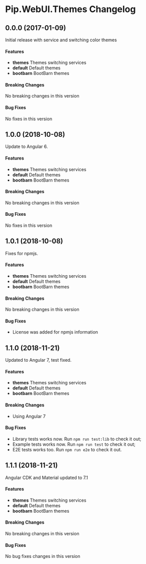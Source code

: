 # Pip.WebUI.Themes  Changelog

## <a name="0.0.0"></a> 0.0.0 (2017-01-09)

Initial release with service and switching color themes

#### Features
* **themes** Themes switching services
* **default** Default themes
* **bootbarn** BootBarn themes

#### Breaking Changes
No breaking changes in this version

#### Bug Fixes
No fixes in this version 

## <a name="1.0.0"></a> 1.0.0 (2018-10-08)

Update to Angular 6.

#### Features
* **themes** Themes switching services
* **default** Default themes
* **bootbarn** BootBarn themes

#### Breaking Changes
No breaking changes in this version

#### Bug Fixes
No fixes in this version

## <a name="1.0.1"></a> 1.0.1 (2018-10-08)

Fixes for npmjs.

#### Features
* **themes** Themes switching services
* **default** Default themes
* **bootbarn** BootBarn themes

#### Breaking Changes
No breaking changes in this version

#### Bug Fixes
* License was added for npmjs information

## <a name="1.1.0"></a> 1.1.0 (2018-11-21)

Updated to Angular 7, test fixed.

#### Features
* **themes** Themes switching services
* **default** Default themes
* **bootbarn** BootBarn themes

#### Breaking Changes
* Using Angular 7

#### Bug Fixes
* Library tests works now. Run `npm run test:lib` to check it out;
* Example tests works now. Run `npm run test` to check it out;
* E2E tests works too. Run `npm run e2e` to check it out.

## <a name="1.1.1"></a> 1.1.1 (2018-11-21)

Angular CDK and Material updated to 7.1

#### Features
* **themes** Themes switching services
* **default** Default themes
* **bootbarn** BootBarn themes

#### Breaking Changes
No breaking changes in this version

#### Bug Fixes
No bug fixes changes in this version
